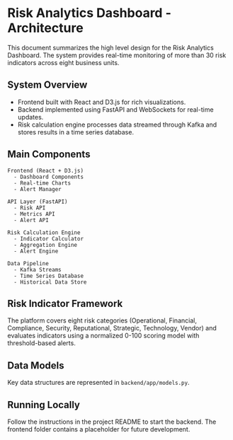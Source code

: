 # Risk Analytics Dashboard - Architecture

This document summarizes the high level design for the Risk Analytics Dashboard. The system provides real-time monitoring of more than 30 risk indicators across eight business units.

## System Overview
- Frontend built with React and D3.js for rich visualizations.
- Backend implemented using FastAPI and WebSockets for real-time updates.
- Risk calculation engine processes data streamed through Kafka and stores results in a time series database.

## Main Components
```
Frontend (React + D3.js)
  - Dashboard Components
  - Real-time Charts
  - Alert Manager

API Layer (FastAPI)
  - Risk API
  - Metrics API
  - Alert API

Risk Calculation Engine
  - Indicator Calculator
  - Aggregation Engine
  - Alert Engine

Data Pipeline
  - Kafka Streams
  - Time Series Database
  - Historical Data Store
```

## Risk Indicator Framework
The platform covers eight risk categories (Operational, Financial, Compliance, Security, Reputational, Strategic, Technology, Vendor) and evaluates indicators using a normalized 0-100 scoring model with threshold-based alerts.

## Data Models
Key data structures are represented in `backend/app/models.py`.

## Running Locally
Follow the instructions in the project README to start the backend. The frontend folder contains a placeholder for future development.
